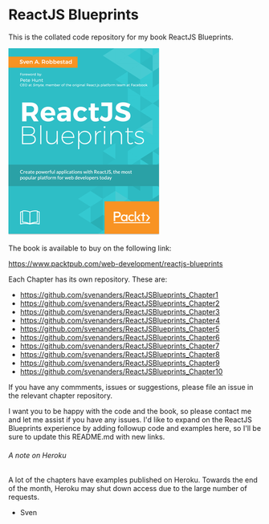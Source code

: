 # ReactJS Blueprints

This is the collated code repository for my book ReactJS Blueprints. 

<img src="9781785886546.png" />

The book is available to buy on the following link:

https://www.packtpub.com/web-development/reactjs-blueprints

Each Chapter has its own repository. These are:

* https://github.com/svenanders/ReactJSBlueprints_Chapter1
* https://github.com/svenanders/ReactJSBlueprints_Chapter2
* https://github.com/svenanders/ReactJSBlueprints_Chapter3
* https://github.com/svenanders/ReactJSBlueprints_Chapter4
* https://github.com/svenanders/ReactJSBlueprints_Chapter5
* https://github.com/svenanders/ReactJSBlueprints_Chapter6
* https://github.com/svenanders/ReactJSBlueprints_Chapter7
* https://github.com/svenanders/ReactJSBlueprints_Chapter8
* https://github.com/svenanders/ReactJSBlueprints_Chapter9
* https://github.com/svenanders/ReactJSBlueprints_Chapter10

If you have any commments, issues or suggestions, please file an issue
in the relevant chapter repository.

I want you to be happy with the code and the book, so please contact me
and let me assist if you have any issues. I'd
like to expand on the ReactJS Blueprints experience by adding followup
code and examples here, so I'll be sure to update this README.md with new 
links.

###### A note on Heroku 

A lot of the chapters have examples published on Heroku. Towards the end of 
the month, Heroku may shut down access due to the large number of requests. 

- Sven

